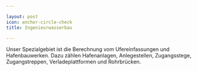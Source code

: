 ```yaml
---

layout: post
icon: anchor-circle-check
title: Ingenieurwasserbau

---
```


Unser Spezialgebiet ist die Berechnung vom Ufereinfassungen und Hafenbauwerken. Dazu zählen Hafenanlagen, Anlegestellen, Zugangsstege, Zugangstreppen, Verladeplattformen und Rohrbrücken.